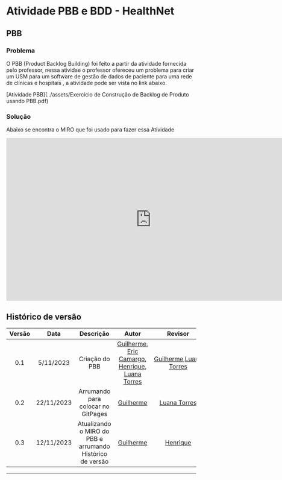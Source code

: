# Atividade PBB e BDD - HealthNet

## PBB

### Problema

O PBB (Product Backlog Building) foi feito a partir da atividade fornecida pelo professor, nessa atividae o professor ofereceu um problema para criar um USM para um software de gestão de dados de paciente para uma rede de clínicas e hospitais , a atividade pode ser vista no link abaixo.

[Atividade PBB](../assets/Exercício de Construção de Backlog de Produto usando PBB.pdf)

### Solução

Abaixo se encontra o MIRO que foi usado para fazer essa Atividade
 <center>

<iframe width="768" height="432" src="https://miro.com/app/live-embed/uXjVNE9tEmo=/?moveToViewport=-16703,-12229,27795,14085&embedId=439943258000" frameborder="0" scrolling="no" allow="fullscreen; clipboard-read; clipboard-write" allowfullscreen></iframe>

</center>





## Histórico de versão

| Versão |    Data    |      Descrição       |  Autor  | Revisor |
| :----: | :--------: | :------------------: | :-----: | :-----: |
|  0.1   | 5/11/2023 | Criação do PBB | [Guilherme](https://github.com/GG555-13), [Eric Camargo](https://github.com/Ericcs10), [Henrique](https://github.com/henriqtorresl), [Luana Torres](https://github.com/luanatorress) |  [Guilherme](https://github.com/GG555-13),[Luana Torres](https://github.com/luanatorress) |
|  0.2   | 22/11/2023 | Arrumando para colocar no GitPages |[Guilherme](https://github.com/GG555-13) | [Luana Torres](https://github.com/luanatorress) |
|  0.3   | 12/11/2023 |Atualizando o MIRO do PBB e  arrumando Histórico de versão | [Guilherme](https://github.com/GG555-13) | [Henrique](https://github.com/henriqtorresl) |


---
